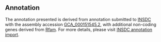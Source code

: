 

Annotation
----------

The annotation presented is derived from annotation submitted to
[INSDC](http://www.insdc.org) with the assembly accession
[GCA\_000151545.2](http://www.ebi.ac.uk/ena/data/view/GCA_000151545.2),
with additional non-coding genes derived from
[Rfam](http://rfam.xfam.org/). For more details, please visit [INSDC
annotation
import](http://ensemblgenomes.org/info/data/insdc_annotation).
